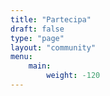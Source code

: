 ```yaml
---
title: "Partecipa"
draft: false
type: "page"
layout: "community"
menu:
    main:
        weight: -120
---
```

